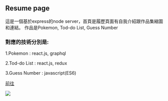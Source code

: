 ## Resume page

這是一個基於express的node server，首頁是履歷頁面有自我介紹跟作品集縮圖和連結。
作品是Pokemon, Tod-do List,  Guess Number

### 對應的技術分別是:
1.Pokemon : react.js, graphql

2.Tod-do List : react.js, redux

3.Guess Number : javascript(ES6)

[前往](https://mighty-fabulous-meteorite.glitch.me)

![](https://media.giphy.com/media/cPT1bMwqjgzAhKnV5V/giphy.gif)
